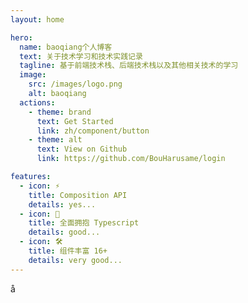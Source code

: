 ```yaml
---
layout: home

hero:
  name: baoqiang个人博客
  text: 关于技术学习和技术实践记录
  tagline: 基于前端技术栈、后端技术栈以及其他相关技术的学习
  image:
    src: /images/logo.png
    alt: baoqiang
  actions:
    - theme: brand
      text: Get Started
      link: zh/component/button
    - theme: alt
      text: View on Github
      link: https://github.com/BouHarusame/login

features:
  - icon: ⚡️
    title: Composition API
    details: yes...
  - icon: 🖖
    title: 全面拥抱 Typescript
    details: good...
  - icon: 🛠️
    title: 组件丰富 16+
    details: very good...
---
```

å